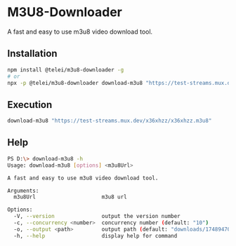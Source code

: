# M3U8-Downloader

A fast and easy to use m3u8 video download tool.

## Installation

```bash
npm install @telei/m3u8-downloader -g
# or
npx -p @telei/m3u8-downloader download-m3u8 "https://test-streams.mux.dev/x36xhzz/x36xhzz.m3u8"
```

## Execution

```bash
download-m3u8 "https://test-streams.mux.dev/x36xhzz/x36xhzz.m3u8"
```

## Help

```bash
PS D:\> download-m3u8 -h
Usage: download-m3u8 [options] <m3u8Url>

A fast and easy to use m3u8 video download tool.

Arguments:
  m3u8Url                     m3u8 url

Options:
  -V, --version               output the version number
  -c, --concurrency <number>  concurrency number (default: "10")
  -o, --output <path>         output path (default: "downloads/1748947029269.ts")
  -h, --help                  display help for command
```
